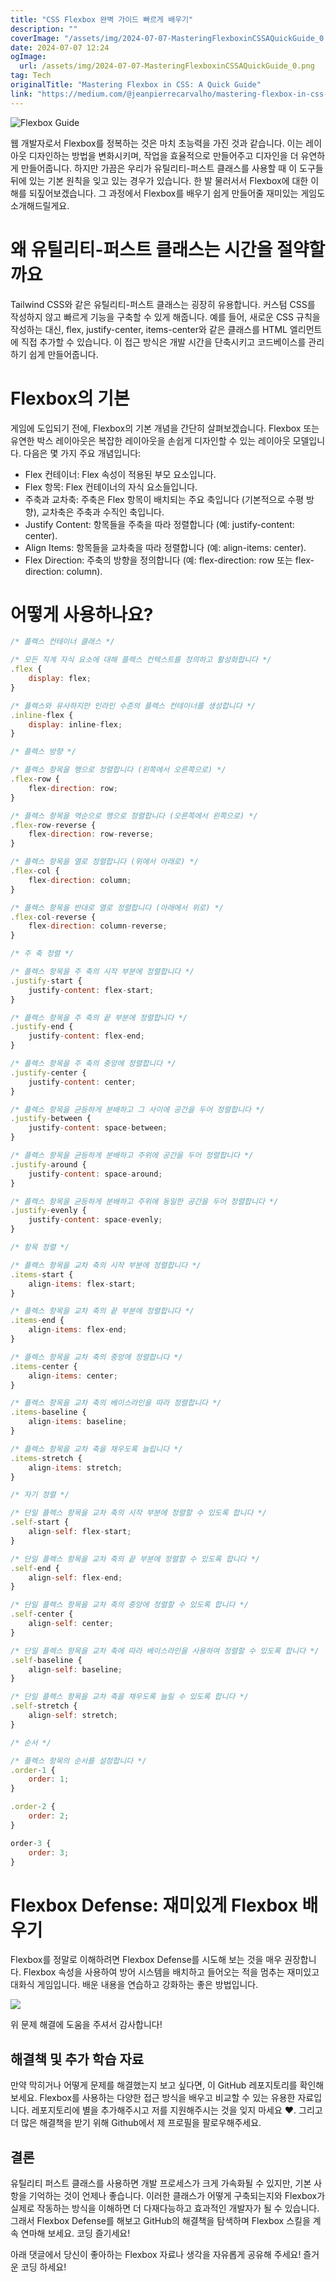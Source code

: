 ```yaml
---
title: "CSS Flexbox 완벽 가이드 빠르게 배우기"
description: ""
coverImage: "/assets/img/2024-07-07-MasteringFlexboxinCSSAQuickGuide_0.png"
date: 2024-07-07 12:24
ogImage:
  url: /assets/img/2024-07-07-MasteringFlexboxinCSSAQuickGuide_0.png
tag: Tech
originalTitle: "Mastering Flexbox in CSS: A Quick Guide"
link: "https://medium.com/@jeanpierrecarvalho/mastering-flexbox-in-css-a-quick-guide-6ee4c4942187"
---
```


![Flexbox Guide](/assets/img/2024-07-07-MasteringFlexboxinCSSAQuickGuide_0.png)

웹 개발자로서 Flexbox를 정복하는 것은 마치 초능력을 가진 것과 같습니다. 이는 레이아웃 디자인하는 방법을 변화시키며, 작업을 효율적으로 만들어주고 디자인을 더 유연하게 만들어줍니다. 하지만 가끔은 우리가 유틸리티-퍼스트 클래스를 사용할 때 이 도구들 뒤에 있는 기본 원칙을 잊고 있는 경우가 있습니다. 한 발 물러서서 Flexbox에 대한 이해를 되짚어보겠습니다. 그 과정에서 Flexbox를 배우기 쉽게 만들어줄 재미있는 게임도 소개해드릴게요.

# 왜 유틸리티-퍼스트 클래스는 시간을 절약할까요

Tailwind CSS와 같은 유틸리티-퍼스트 클래스는 굉장히 유용합니다. 커스텀 CSS를 작성하지 않고 빠르게 기능을 구축할 수 있게 해줍니다. 예를 들어, 새로운 CSS 규칙을 작성하는 대신, flex, justify-center, items-center와 같은 클래스를 HTML 엘리먼트에 직접 추가할 수 있습니다. 이 접근 방식은 개발 시간을 단축시키고 코드베이스를 관리하기 쉽게 만들어줍니다.

<div class="content-ad"></div>

# Flexbox의 기본

게임에 도입되기 전에, Flexbox의 기본 개념을 간단히 살펴보겠습니다. Flexbox 또는 유연한 박스 레이아웃은 복잡한 레이아웃을 손쉽게 디자인할 수 있는 레이아웃 모델입니다. 다음은 몇 가지 주요 개념입니다:

- Flex 컨테이너: Flex 속성이 적용된 부모 요소입니다.
- Flex 항목: Flex 컨테이너의 자식 요소들입니다.
- 주축과 교차축: 주축은 Flex 항목이 배치되는 주요 축입니다 (기본적으로 수평 방향), 교차축은 주축과 수직인 축입니다.
- Justify Content: 항목들을 주축을 따라 정렬합니다 (예: justify-content: center).
- Align Items: 항목들을 교차축을 따라 정렬합니다 (예: align-items: center).
- Flex Direction: 주축의 방향을 정의합니다 (예: flex-direction: row 또는 flex-direction: column).

# 어떻게 사용하나요?

<div class="content-ad"></div>

```js
/* 플렉스 컨테이너 클래스 */

/* 모든 직계 자식 요소에 대해 플렉스 컨텍스트를 정의하고 활성화합니다 */
.flex {
    display: flex;
}

/* 플렉스와 유사하지만 인라인 수준의 플렉스 컨테이너를 생성합니다 */
.inline-flex {
    display: inline-flex;
}

/* 플렉스 방향 */

/* 플렉스 항목을 행으로 정렬합니다 (왼쪽에서 오른쪽으로) */
.flex-row {
    flex-direction: row;
}

/* 플렉스 항목을 역순으로 행으로 정렬합니다 (오른쪽에서 왼쪽으로) */
.flex-row-reverse {
    flex-direction: row-reverse;
}

/* 플렉스 항목을 열로 정렬합니다 (위에서 아래로) */
.flex-col {
    flex-direction: column;
}

/* 플렉스 항목을 반대로 열로 정렬합니다 (아래에서 위로) */
.flex-col-reverse {
    flex-direction: column-reverse;
}

/* 주 축 정렬 */

/* 플렉스 항목을 주 축의 시작 부분에 정렬합니다 */
.justify-start {
    justify-content: flex-start;
}

/* 플렉스 항목을 주 축의 끝 부분에 정렬합니다 */
.justify-end {
    justify-content: flex-end;
}

/* 플렉스 항목을 주 축의 중앙에 정렬합니다 */
.justify-center {
    justify-content: center;
}

/* 플렉스 항목을 균등하게 분배하고 그 사이에 공간을 두어 정렬합니다 */
.justify-between {
    justify-content: space-between;
}

/* 플렉스 항목을 균등하게 분배하고 주위에 공간을 두어 정렬합니다 */
.justify-around {
    justify-content: space-around;
}

/* 플렉스 항목을 균등하게 분배하고 주위에 동일한 공간을 두어 정렬합니다 */
.justify-evenly {
    justify-content: space-evenly;
}

/* 항목 정렬 */

/* 플렉스 항목을 교차 축의 시작 부분에 정렬합니다 */
.items-start {
    align-items: flex-start;
}

/* 플렉스 항목을 교차 축의 끝 부분에 정렬합니다 */
.items-end {
    align-items: flex-end;
}

/* 플렉스 항목을 교차 축의 중앙에 정렬합니다 */
.items-center {
    align-items: center;
}

/* 플렉스 항목을 교차 축의 베이스라인을 따라 정렬합니다 */
.items-baseline {
    align-items: baseline;
}

/* 플렉스 항목을 교차 축을 채우도록 늘립니다 */
.items-stretch {
    align-items: stretch;
}

/* 자기 정렬 */

/* 단일 플렉스 항목을 교차 축의 시작 부분에 정렬할 수 있도록 합니다 */
.self-start {
    align-self: flex-start;
}

/* 단일 플렉스 항목을 교차 축의 끝 부분에 정렬할 수 있도록 합니다 */
.self-end {
    align-self: flex-end;
}

/* 단일 플렉스 항목을 교차 축의 중앙에 정렬할 수 있도록 합니다 */
.self-center {
    align-self: center;
}

/* 단일 플렉스 항목을 교차 축에 따라 베이스라인을 사용하여 정렬할 수 있도록 합니다 */
.self-baseline {
    align-self: baseline;
}

/* 단일 플렉스 항목을 교차 축을 채우도록 늘릴 수 있도록 합니다 */
.self-stretch {
    align-self: stretch;
}

/* 순서 */

/* 플렉스 항목의 순서를 설정합니다 */
.order-1 {
    order: 1;
}

.order-2 {
    order: 2;
}

order-3 {
    order: 3;
}
```

# Flexbox Defense: 재미있게 Flexbox 배우기

Flexbox를 정말로 이해하려면 Flexbox Defense를 시도해 보는 것을 매우 권장합니다. Flexbox 속성을 사용하여 방어 시스템을 배치하고 들어오는 적을 멈추는 재미있고 대화식 게임입니다. 배운 내용을 연습하고 강화하는 좋은 방법입니다.

<img src="/assets/img/2024-07-07-MasteringFlexboxinCSSAQuickGuide_1.png" />

<div class="content-ad"></div>

위 문제 해결에 도움을 주셔서 감사합니다!

## 해결책 및 추가 학습 자료

만약 막히거나 어떻게 문제를 해결했는지 보고 싶다면, 이 GitHub 레포지토리를 확인해보세요. Flexbox를 사용하는 다양한 접근 방식을 배우고 비교할 수 있는 유용한 자료입니다. 레포지토리에 별을 추가해주시고 저를 지원해주시는 것을 잊지 마세요 ❤️. 그리고 더 많은 해결책을 받기 위해 Github에서 제 프로필을 팔로우해주세요.

## 결론

<div class="content-ad"></div>

유틸리티 퍼스트 클래스를 사용하면 개발 프로세스가 크게 가속화될 수 있지만, 기본 사항을 기억하는 것이 언제나 좋습니다. 이러한 클래스가 어떻게 구축되는지와 Flexbox가 실제로 작동하는 방식을 이해하면 더 다재다능하고 효과적인 개발자가 될 수 있습니다. 그래서 Flexbox Defense를 해보고 GitHub의 해결책을 탐색하며 Flexbox 스킬을 계속 연마해 보세요. 코딩 즐기세요!

아래 댓글에서 당신이 좋아하는 Flexbox 자료나 생각을 자유롭게 공유해 주세요! 즐거운 코딩 하세요!
